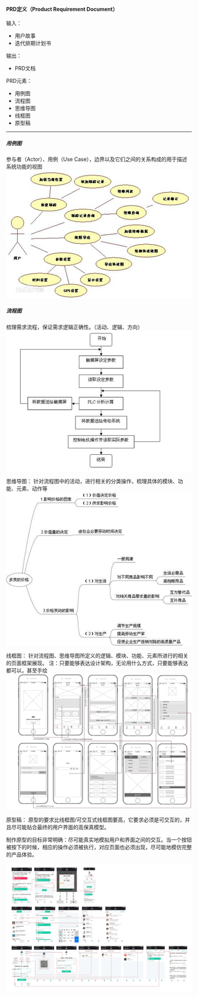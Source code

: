 #### PRD定义（Product Requirement Document）

输入：
* 用户故事
* 迭代排期计划书

输出：
* PRD文档

PRD元素：
* 用例图
* 流程图
* 思维导图
* 线框图
* 原型稿

---

##### 用例图
参与者（Actor）、用例（Use Case），边界以及它们之间的关系构成的用于描述系统功能的视图
![](/assets/user_case.jpg)

##### 流程图
梳理需求流程，保证需求逻辑正确性。（活动、逻辑、方向）
![](/assets/flow_chart.jpeg)

思维导图：
针对流程图中的活动，进行相关的分类操作，梳理具体的模块、功能、元素、动作等
![](/assets/mind_map.jpeg)

线框图：
针对流程图、思维导图所定义的逻辑、模块、功能、元素所进行的相关的页面框架展现。
注：只要能够表达设计架构，无论用什么方式，只要能够表达都可以，甚至手绘
![](/assets/line_drawing.jpeg)

原型稿：
原型的要求比线框图/可交互式线框图要高，它要求必须是可交互的，并且尽可能贴合最终的用户界面的高保真模型。

制作原型的目标非常明确：尽可能真实地模拟用户和界面之间的交互。当一个按钮被按下的时候，相应的操作必须被执行，对应页面也必须出现，尽可能地模仿完整的产品体验。

![](/assets/prototype.jpeg)